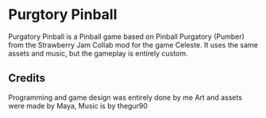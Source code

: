 # Purgtory Pinball

Purgatory Pinball is a Pinball game based on Pinball Purgatory (Pumber) from the Strawberry Jam Collab mod for the game Celeste. It uses the same assets and music, but the gameplay is entirely custom.

## Credits

Programming and game design was entirely done by me
Art and assets were made by Maya,
Music is by thegur90

